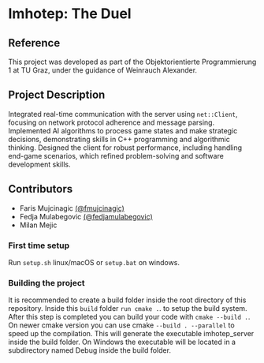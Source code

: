 # Imhotep: The Duel
 
## Reference
This project was developed as part of the  Objektorientierte Programmierung 1 at TU Graz, under the guidance of Weinrauch Alexander.
## Project Description
Integrated real-time communication with the server using ```net::Client```, focusing on network protocol adherence and message parsing. Implemented AI algorithms to process game states and make strategic decisions, demonstrating skills in C++ programming and algorithmic thinking. Designed the client for robust performance, including handling end-game scenarios, which refined problem-solving and software development skills.

## Contributors
- Faris Mujcinagic [(@fmujcinagic)](https://github.com/fmujcinagic)
- Fedja Mulabegovic [(@fedjamulabegovic)](https://github.com/fedjamulabegovic)
- Milan Mejic

### First time setup
Run ```setup.sh``` linux/macOS or ```setup.bat``` on windows. 

### Building the project
It is recommended to create a build folder inside the root directory of this repository. Inside this ```build``` folder ```run cmake .```. to setup the build system. After this step is completed you can build your code with ```cmake --build .```. On newer cmake version you can use cmake ```--build . --parallel``` to speed up the compilation.
This will generate the executable imhotep_server inside the build folder. On Windows the executable will be located in a subdirectory named Debug inside the build folder.
